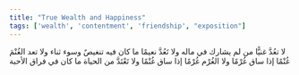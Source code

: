 ```yaml
---
title: "True Wealth and Happiness"
tags: ['wealth', 'contentment', 'friendship', "exposition"]
---
```


 لا تعُدَّ غنيًّا من لم يشارك في ماله ولا تَعُدَّ نعيمًا ما كان فيه تنغيصٌ وسوء ثناء
ولا تعد الغُنْمَ غُنْمًا إذا ساق غُرْمًا ولا الغُرْم غُرْمًا إذا ساق غُنْمًا ولا تَعْتَدَّ من الحياة ما كان في فراق الأحبة
